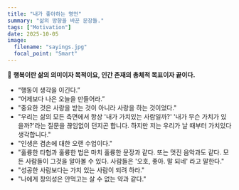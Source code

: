 ```yaml
---
title: "내가 좋아하는 명언"
summary: "삶의 방향을 바꾼 문장들."
tags: ["Motivation"]
date: 2025-10-05
image:
  filename: "sayings.jpg"
  focal_point: "Smart"
---
```


🌟 **행복이란 삶의 의미이자 목적이요, 인간 존재의 총체적 목표이자 끝이다.**

- “행동이 생각을 이긴다.”
- “어제보다 나은 오늘을 만들어라.”
- "중요한 것은 사랑을 받는 것이 아니라 사랑을 하는 것이었다."
- "우리는 삶의 모든 측면에서 항상 '내가 가치있는 사람일까?' '내가 무슨 가치가 있을까?'라는 질문을 끊임없이 던지곤 합니다. 하지만 저는 우리가 날 때부터 가치있다 생각합니다."
- "인생은 겸손에 대한 오랜 수업이다."
- "훌륭한 타협과 훌륭한 법은 마치 훌륭한 문장과 같다. 또는 멋진 음악과도 같다. 모든 사람들이 그것을 알아볼 수 있다. 사람들은 '오호, 좋아. 말 되네' 라고 말한다."
- "성공한 사람보다는 가치 있는 사람이 되려 하라."
- "나에게 창의성은 안먹고는 살 수 없는 약과 같다."
